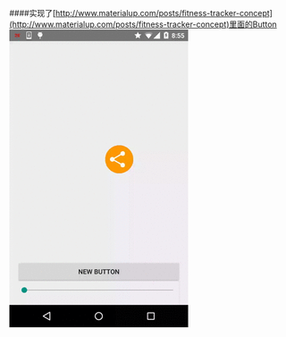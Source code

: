 ####实现了[http://www.materialup.com/posts/fitness-tracker-concept](http://www.materialup.com/posts/fitness-tracker-concept)里面的Button
![enter image description here](demo.gif)
